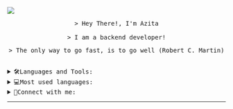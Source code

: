 <img align="center"
	  src="https://github.com/halfrost/halfrost/blob/master/icons/header_.png?raw=true">

<p align="center">
  <samp>
    > Hey There!, I'm Azita 
    <br><br>
    > I am a backend developer!
  </samp>
    <br>
</p>

<p align="center">
    <samp>
        > The only way to go fast, is to go well (Robert C. Martin)
    </samp>
    <br><br>
</p>


<details>
    <summary>
     <samp>
         🛠️Languages and Tools:
     </samp>
     <br>
    </summary>
    <p>
         <a href="https://nodejs.org/en/" target="blank"><img align=left alt="NodeJs" src="https://img.shields.io/badge/-NodeJS-green?logo=node.js&Color=white"></a> <a href="https://www.javascript.com/" target="blank"><img align=left alt="JavaScript" src="https://img.shields.io/badge/JavaScript%20-%23F7DF1E.svg?logo=javascript&logoColor=black"></a><a href="https://www.typescriptlang.org/" target="blank"><img align=left alt="TypeScript" src="https://img.shields.io/badge/-TypeScript-blue?logo=Typescript&logoColor=black"></a><a href="https://expressjs.com/" target="blank"><img align=left alt="expressjs" src="https://img.shields.io/badge/-express-grey?logo=express&logoColor=white"></a><a href="https://moleculer.services/" target="blank"><img align=left alt="moleculerjs" src="https://img.shields.io/badge/-moleculer-white?logo=moleculer&logoColor=blue"></a><a href="https://www.python.org/" target="blank"><img align=left alt="python" src="https://img.shields.io/badge/python%20-%2314354C.svg?logo=python&logoColor=yellow"></a><a href="https://www.rust-lang.org/" target="blank"><img align=left alt="rust" src="https://img.shields.io/badge/-rust-white?logo=rust&logoColor=black"></a>
        <br><br>
<a href="https://www.mongodb.com/" target="blank"><img align=left alt="mongodb" src="https://img.shields.io/badge/-mongoDb-black?logo=mongodb&logoColor=green"></a><a href="https://www.postgresql.org/" target="blank"><img align=left alt="postgresql" src="https://img.shields.io/badge/-postgresql%20-%2314354C.svg?logo=postgresql&logoColor=white"/></a><a href="https://www.mysql.com/" target="blank"><img align=left alt="mysql" src="https://img.shields.io/badge/mysql%20-%2314354C.svg?logo=mysql&logoColor=white"></a><a href="https://mariadb.org/" target="blank"><img align=left alt="mariadb" src="https://img.shields.io/badge/-mariadb-lightblue?logo=mariadb&logoColor=brown"></a><a href="https://redis.io/" target="blank"><img align=left alt="redis" src="https://img.shields.io/badge/-redis-darkred?logo=redis&logoColor=white"/></a><a href="https://www.influxdata.com/" target="blank"><img align=left alt="influxdb" src="https://img.shields.io/badge/-influxdb-white?logo=influxdb&logoColor=blue"/></a>
        <br><br>
<a href="https://git-scm.com/" target="blank"><img align=left alt="Git" src="https://img.shields.io/badge/-git-red?logo=git&logoColor=white"/></a> <a href="https://www.docker.com/" target="blank"><img align=left alt="docker" src="https://img.shields.io/badge/docker%20-%2314354C.svg?logo=docker&logoColor=white"></a><a href="https://www.linux.org/" target="blank"><img align=left alt="linux" src="https://img.shields.io/badge/-linux-black?logo=linux&logoColor=white"></a><a href="https://www.nginx.com/" target="blank"><img align=left alt="Nginx" src="https://img.shields.io/badge/-Nginx-darkgreen?logo=nginx&logoColor=white"/></a>
     <br><br>
 <a href="https://k6.io/" target="blank"><img align=left alt="k6" src="https://img.shields.io/badge/-k6-white?logo=k6&Color=violet"></a><a href="https://github.com/wg/wrk" target="blank"><img align=left alt="wrk" src="https://img.shields.io/badge/-wrk-pink?logo=wrk&logoColor=white"></a><a href="https://grafana.com/" target="blank" ><img align=left alt="grafana" src="https://img.shields.io/badge/-grafana-white?logo=grafana&logoColor=orange"/></a><a href="https://www.rabbitmq.com/" target="blank"><img align=left alt="rabbitmq" src="https://img.shields.io/badge/-rabbitmq-white?logo=rabbitmq&logoColor=orange"/></a>
    </p>
    <br>
    </details>

<details>
    <summary>
        <samp>
            💻Most used languages:
        </samp>
	<br>
    </summary>
    <p>
          <img align=left alt="JavaScript" src="https://img.shields.io/badge/JavaScript%20-%23F7DF1E.svg?logo=javascript&logoColor=black"><img align=left alt="TypeScript" src="https://img.shields.io/badge/-TypeScript-blue?logo=Typescript&logoColor=black">
    </p>
    <br>
</details>

<details>
    <summary>
        <samp>
            🤝Connect with me:
        </samp>
	<br>
    </summary>
    <p align="left">
  <a href="https://www.linkedin.com/in/azita-abdollahi//" target="blank"><img src="https://img.shields.io/badge/-blue?logo=linkedin&logoColor=white"</a>
</p>
</details>



---

